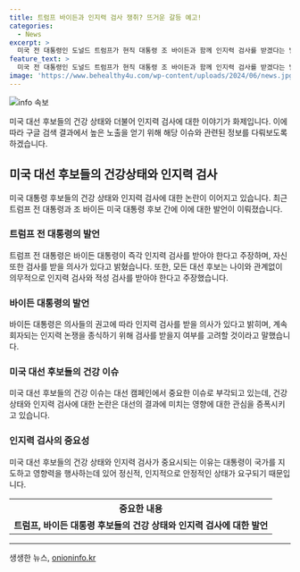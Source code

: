 ```yaml
---
title: 트럼프 바이든과 인지력 검사 쟁취? 뜨거운 갈등 예고!
categories:
  - News
excerpt: >
  미국 전 대통령인 도널드 트럼프가 현직 대통령 조 바이든과 함께 인지력 검사를 받겠다는 발언을 했습니다. 그는 이를 통해 미국의 모든 대선 후보가 의무적으로 인지력 검사와 적성 검사를 받아야 한다고 주장했습니다. 이러한 발언은 트럼프의 정책적 명분으로 해석되고 있습니다. 요약: 도널드 트럼프 전 대통령은 조 바이든 대통령과 함께 인지력 검사를 받겠다고 밝혔으며, 모든 대선 후보에 대한 의무적인 검사를 주장하며 논란을 불러일으켰습니다.
feature_text: >
  미국 전 대통령인 도널드 트럼프가 현직 대통령 조 바이든과 함께 인지력 검사를 받겠다는 발언을 했습니다. 그는 이를 통해 미국의 모든 대선 후보가 의무적으로 인지력 검사와 적성 검사를 받아야 한다고 주장했습니다. 이러한 발언은 트럼프의 정책적 명분으로 해석되고 있습니다. 요약: 도널드 트럼프 전 대통령은 조 바이든 대통령과 함께 인지력 검사를 받겠다고 밝혔으며, 모든 대선 후보에 대한 의무적인 검사를 주장하며 논란을 불러일으켰습니다.
image: 'https://www.behealthy4u.com/wp-content/uploads/2024/06/news.jpg'
---
```


<p><img src="https://www.behealthy4u.com/wp-content/uploads/2024/06/news.jpg" alt="info 속보" /></p>

<p>미국 대선 후보들의 건강 상태와 더불어 인지력 검사에 대한 이야기가 화제입니다. 이에 따라 구글 검색 결과에서 높은 노출을 얻기 위해 해당 이슈와 관련된 정보를 다뤄보도록 하겠습니다.</p>

<h2 data-ke-size="size26">미국 대선 후보들의 건강상태와 인지력 검사</h2>

<p data-ke-size="size16">미국 대통령 후보들의 건강 상태와 인지력 검사에 대한 논란이 이어지고 있습니다. 최근 트럼프 전 대통령과 조 바이든 미국 대통령 후보 간에 이에 대한 발언이 이뤄졌습니다.</p>

<h3 data-ke-size="size24">트럼프 전 대통령의 발언</h3>

<p data-ke-size="size16">트럼프 전 대통령은 바이든 대통령이 즉각 인지력 검사를 받아야 한다고 주장하며, 자신 또한 검사를 받을 의사가 있다고 밝혔습니다. 또한, 모든 대선 후보는 나이와 관계없이 의무적으로 인지력 검사와 적성 검사를 받아야 한다고 주장했습니다.</p>

<h3 data-ke-size="size24">바이든 대통령의 발언</h3>

<p data-ke-size="size16">바이든 대통령은 의사들의 권고에 따라 인지력 검사를 받을 의사가 있다고 밝히며, 계속 회자되는 인지력 논쟁을 종식하기 위해 검사를 받을지 여부를 고려할 것이라고 말했습니다.</p>

<h3 data-ke-size="size24">미국 대선 후보들의 건강 이슈</h3>

<p data-ke-size="size16">미국 대선 후보들의 건강 이슈는 대선 캠페인에서 중요한 이슈로 부각되고 있는데, 건강상태와 인지력 검사에 대한 논란은 대선의 결과에 미치는 영향에 대한 관심을 증폭시키고 있습니다.</p>

<h3 data-ke-size="size24">인지력 검사의 중요성</h3>

<p data-ke-size="size16">미국 대선 후보들의 건강 상태와 인지력 검사가 중요시되는 이유는 대통령이 국가를 지도하고 영향력을 행사하는데 있어 정신적, 인지적으로 안정적인 상태가 요구되기 때문입니다.</p>

<table>
    <tr>
        <th style="text-align: center;">중요한 내용</th>
    </tr>
    <tr>
        <td style="text-align: center; height: 17px;"><b>트럼프, 바이든 대통령 후보들의 건강 상태와 인지력 검사에 대한 발언</b></td>
    </tr>
</table>

<hr>

<p data-ke-size="size16"></p>
생생한 뉴스, <a href="https://onioninfo.kr" rel="dofollow">onioninfo.kr</a>


